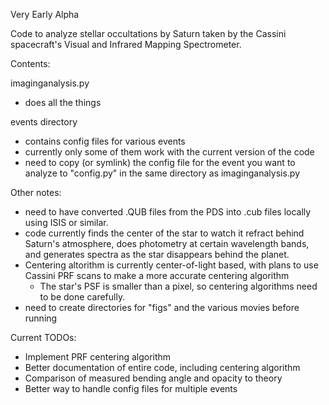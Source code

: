 Very Early Alpha

Code to analyze stellar occultations by Saturn taken by the Cassini
spacecraft's Visual and Infrared Mapping Spectrometer.

Contents:

imaginganalysis.py
 - does all the things

events directory
 - contains config files for various events
 - currently only some of them work with the current version of the code
 - need to copy (or symlink) the config file for the event you want to analyze
   to "config.py" in the same directory as imaginganalysis.py

Other notes:
 - need to have converted .QUB files from the PDS into .cub files locally using
   ISIS or similar.
 - code currently finds the center of the star to watch it refract behind
   Saturn's atmosphere, does photometry at certain wavelength bands, and
   generates spectra as the star disappears behind the planet.
 - Centering altorithm is currently center-of-light based, with plans to use
   Cassini PRF scans to make a more accurate centering algorithm
   - The star's PSF is smaller than a pixel, so centering algorithms need to be
     done carefully.
 - need to create directories for "figs" and the various movies before running

Current TODOs:
 - Implement PRF centering algorithm
 - Better documentation of entire code, including centering algorithm
 - Comparison of measured bending angle and opacity to theory
 - Better way to handle config files for multiple events
